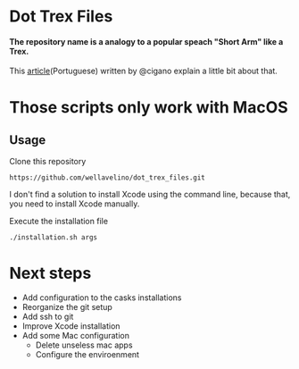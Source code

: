 # Dot Trex Files

#### The repository name is a analogy to a popular speach "Short Arm" like a Trex.

This [article](https://codingcraft.com.br/2016/09/23/o-famigerado-t-rex-profissional)(Portuguese) written by @cigano explain a little bit about that.


# Those scripts only work with MacOS

## Usage

Clone this repository

```
https://github.com/wellavelino/dot_trex_files.git
```

I don't find a solution to install Xcode using the command line, because that, you need to install
Xcode manually.



Execute the installation file

````
./installation.sh args

````


# Next steps

- Add configuration to the casks installations
- Reorganize the git setup
- Add ssh to git
- Improve Xcode installation 
- Add some Mac configuration
  - Delete unseless mac apps
  - Configure the enviroenment 

